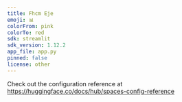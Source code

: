 ```yaml
---
title: Fhcm Eje
emoji: 📊
colorFrom: pink
colorTo: red
sdk: streamlit
sdk_version: 1.12.2
app_file: app.py
pinned: false
license: other
---
```


Check out the configuration reference at https://huggingface.co/docs/hub/spaces-config-reference
